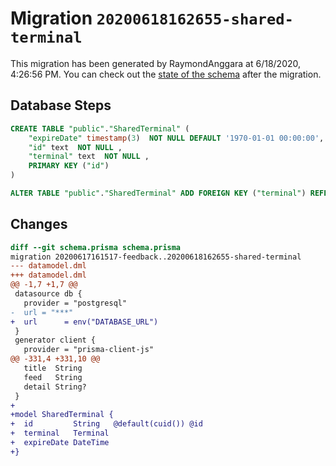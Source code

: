 # Migration `20200618162655-shared-terminal`

This migration has been generated by RaymondAnggara at 6/18/2020, 4:26:56 PM.
You can check out the [state of the schema](./schema.prisma) after the migration.

## Database Steps

```sql
CREATE TABLE "public"."SharedTerminal" (
    "expireDate" timestamp(3)  NOT NULL DEFAULT '1970-01-01 00:00:00',
    "id" text  NOT NULL ,
    "terminal" text  NOT NULL ,
    PRIMARY KEY ("id")
) 

ALTER TABLE "public"."SharedTerminal" ADD FOREIGN KEY ("terminal") REFERENCES "public"."Terminal"("id") ON DELETE RESTRICT
```

## Changes

```diff
diff --git schema.prisma schema.prisma
migration 20200617161517-feedback..20200618162655-shared-terminal
--- datamodel.dml
+++ datamodel.dml
@@ -1,7 +1,7 @@
 datasource db {
   provider = "postgresql"
-  url = "***"
+  url      = env("DATABASE_URL")
 }
 generator client {
   provider = "prisma-client-js"
@@ -331,4 +331,10 @@
   title  String
   feed   String
   detail String?
 }
+
+model SharedTerminal {
+  id         String   @default(cuid()) @id
+  terminal   Terminal
+  expireDate DateTime
+}
```


